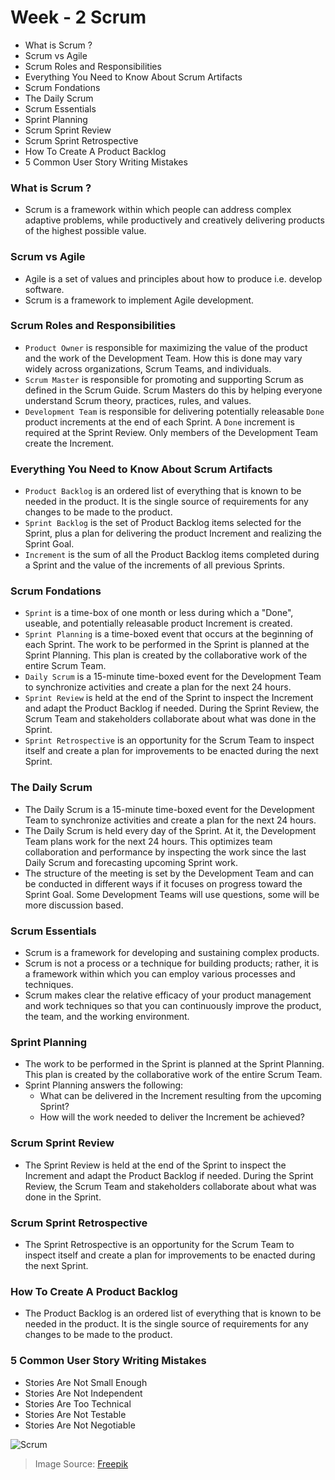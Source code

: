 # Week - 2 Scrum

- What is Scrum ?
- Scrum vs Agile
- Scrum Roles and Responsibilities
- Everything You Need to Know About Scrum Artifacts
- Scrum Fondations
- The Daily Scrum
- Scrum Essentials
- Sprint Planning
- Scrum Sprint Review
- Scrum Sprint Retrospective
- How To Create A Product Backlog
- 5 Common User Story Writing Mistakes

### What is Scrum ?

- Scrum is a framework within which people can address complex adaptive problems, while productively and creatively delivering products of the highest possible value.

### Scrum vs Agile
- Agile is a set of values and principles about how to produce i.e. develop software.
- Scrum is a framework to implement Agile development.

### Scrum Roles and Responsibilities

- `Product Owner` is responsible for maximizing the value of the product and the work of the Development Team. How this is done may vary widely across organizations, Scrum Teams, and individuals.
- `Scrum Master` is responsible for promoting and supporting Scrum as defined in the Scrum Guide. Scrum Masters do this by helping everyone understand Scrum theory, practices, rules, and values.
- `Development Team` is responsible for delivering potentially releasable `Done` product increments at the end of each Sprint. A `Done` increment is required at the Sprint Review. Only members of the Development Team create the Increment.

### Everything You Need to Know About Scrum Artifacts

- `Product Backlog` is an ordered list of everything that is known to be needed in the product. It is the single source of requirements for any changes to be made to the product.
- `Sprint Backlog` is the set of Product Backlog items selected for the Sprint, plus a plan for delivering the product Increment and realizing the Sprint Goal.
- `Increment` is the sum of all the Product Backlog items completed during a Sprint and the value of the increments of all previous Sprints.

### Scrum Fondations

- `Sprint` is a time-box of one month or less during which a "Done", useable, and potentially releasable product Increment is created.
- `Sprint Planning` is a time-boxed event that occurs at the beginning of each Sprint. The work to be performed in the Sprint is planned at the Sprint Planning. This plan is created by the collaborative work of the entire Scrum Team.
- `Daily Scrum` is a 15-minute time-boxed event for the Development Team to synchronize activities and create a plan for the next 24 hours.
- `Sprint Review` is held at the end of the Sprint to inspect the Increment and adapt the Product Backlog if needed. During the Sprint Review, the Scrum Team and stakeholders collaborate about what was done in the Sprint.
- `Sprint Retrospective` is an opportunity for the Scrum Team to inspect itself and create a plan for improvements to be enacted during the next Sprint.

### The Daily Scrum

- The Daily Scrum is a 15-minute time-boxed event for the Development Team to synchronize activities and create a plan for the next 24 hours.
- The Daily Scrum is held every day of the Sprint. At it, the Development Team plans work for the next 24 hours. This optimizes team collaboration and performance by inspecting the work since the last Daily Scrum and forecasting upcoming Sprint work.
- The structure of the meeting is set by the Development Team and can be conducted in different ways if it focuses on progress toward the Sprint Goal. Some Development Teams will use questions, some will be more discussion based.

### Scrum Essentials

- Scrum is a framework for developing and sustaining complex products.
- Scrum is not a process or a technique for building products; rather, it is a framework within which you can employ various processes and techniques.
- Scrum makes clear the relative efficacy of your product management and work techniques so that you can continuously improve the product, the team, and the working environment.

### Sprint Planning

- The work to be performed in the Sprint is planned at the Sprint Planning. This plan is created by the collaborative work of the entire Scrum Team.
- Sprint Planning answers the following:
  - What can be delivered in the Increment resulting from the upcoming Sprint?
  - How will the work needed to deliver the Increment be achieved?

### Scrum Sprint Review

- The Sprint Review is held at the end of the Sprint to inspect the Increment and adapt the Product Backlog if needed. During the Sprint Review, the Scrum Team and stakeholders collaborate about what was done in the Sprint.

### Scrum Sprint Retrospective

- The Sprint Retrospective is an opportunity for the Scrum Team to inspect itself and create a plan for improvements to be enacted during the next Sprint.

### How To Create A Product Backlog

- The Product Backlog is an ordered list of everything that is known to be needed in the product. It is the single source of requirements for any changes to be made to the product.

### 5 Common User Story Writing Mistakes
- Stories Are Not Small Enough
- Stories Are Not Independent
- Stories Are Too Technical
- Stories Are Not Testable
- Stories Are Not Negotiable

![Scrum](https://img.freepik.com/free-vector/hand-drawn-flat-design-kanban-illustration_23-2149331619.jpg?size=626&ext=jpg)
> Image Source: [Freepik](https://www.freepik.com/free-vector/hand-drawn-flat-design-kanban-illustration_23990971.htm#query=scrum%20process&position=1&from_view=keyword&track=ais)